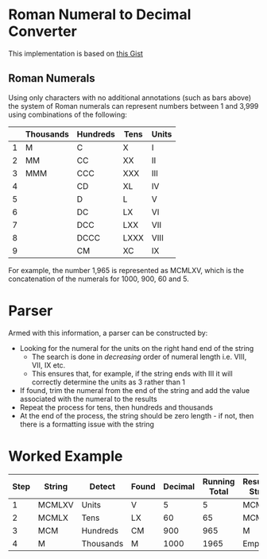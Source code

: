 # Roman Numeral to Decimal Converter

This implementation is based on [this Gist](https://gist.github.com/davewalker5/4dee6b24ff02928d46a88a974b401766)

## Roman Numerals

Using only characters with no additional annotations (such as bars above) the system of Roman numerals can represent numbers between 1 and 3,999 using combinations of the following:

|     | Thousands | Hundreds | Tens | Units |
| --- | --------- | -------- | ---- | ----- |
| 1   | M         | C        | X    | I     |
| 2   | MM        | CC       | XX   | II    |
| 3   | MMM       | CCC      | XXX  | III   |
| 4   |           | CD       | XL   | IV    |
| 5   |           | D        | L    | V     |
| 6   |           | DC       | LX   | VI    |
| 7   |           | DCC      | LXX  | VII   |
| 8   |           | DCCC     | LXXX | VIII  |
| 9   |           | CM       | XC   | IX    |

For example, the number 1,965 is represented as MCMLXV, which is the concatenation of the numerals for 1000, 900, 60 and 5.

# Parser

Armed with this information, a parser can be constructed by:

- Looking for the numeral for the units on the right hand end of the string
  - The search is done in _decreasing_ order of numeral length i.e. VIII, VII, IX etc.
  - This ensures that, for example, if the string ends with III it will correctly determine the units as 3 rather than 1
- If found, trim the numeral from the end of the string and add the value associated with the numeral to the results
- Repeat the process for tens, then hundreds and thousands
- At the end of the process, the string should be zero length - if not, then there is a formatting issue with the string

# Worked Example

| Step | String | Detect    | Found | Decimal | Running Total | Resulting String |
| ---- | ------ | --------- | ----- | ------- | ------------- | ---------------- |
| 1    | MCMLXV | Units     | V     | 5       | 5             | MCMLX            |
| 2    | MCMLX  | Tens      | LX    | 60      | 65            | MCM              |
| 3    | MCM    | Hundreds  | CM    | 900     | 965           | M                |
| 4    | M      | Thousands | M     | 1000    | 1965          | Empty            |
